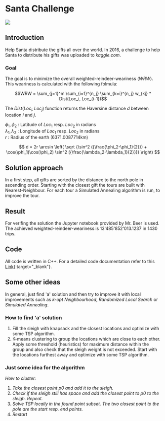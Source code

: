 # Santa Challenge

![](https://github.com/Resistor10k1/santa-challenge/actions/workflows/santa-challenge-unit-tests.yml/badge.svg)

## Introduction

Help Santa distribute the gifts all over the world.
In 2016, a challenge to help Santa to distribute his gifts was uploaded to *kaggle.com*.

### Goal

The goal is to minimize the overall weighted-reindeer-weariness ($WRW$). This weariness is calculated with the following folmula:

$$WRW = \sum_{j=1}^m \sum_{i=1}^{n_j} \sum_{k=i}^{n_j} w_{kj} * Dist(Loc_i, Loc_{i-1})$$

The $Dist(Loc_i, Loc_j)$ function returns the Haversine distance $d$ between location $i$ and $j$.

$\phi_1, \phi_2$ : Latitude of $Loc_1$ resp. $Loc_2$ in radians<br>
$\lambda_1, \lambda_2$ : Longitude of $Loc_1$ resp. $Loc_2$ in radians<br>
$r$ : Radius of the earth (6371.0087714km)

$$ d = 2r \arcsin \left( \sqrt {\sin^2 ({\frac{\phi_2-\phi_1}{2}}) + \cos(\phi_1)\cos(\phi_2) \sin^2 ({\frac{\lambda_2-\lambda_1}{2}})} \right) $$

## Solution approach

In a first step, all gifts are sorted by the distance to the north pole in ascending order. Starting with the closest gift the tours are built with Nearest-Neighbour. For each tour a Simulated Annealing algorithm is run, to improve the tour.

## Result

For verifing the solution the Jupyter notebook provided by Mr. Beer is used. The achieved weighted-reindeer-weariness is
13'485'852'013.1237 in 1430 trips.

## Code

All code is written in C++. For a detailed code documentation refer to this [Link](/docs/doxygen/html/index.html){:target="_blank"}.

## Some other ideas

In general, just find 'a' solution and then try to improve it with local improvements such as *k-opt Neighbourhood*, *Randomized Local Search* or *Simulated Annealing*.

### How to find 'a' solution

1. Fill the sleigh with knapsack and the closest locations and optimize with some TSP algorithm.
2. K-means clustering to group the locations which are close to each other. Apply some threshold (heuristics) for maximum distance within the group and also check that the sleigh weight is not exceeded. Start with the locations furthest away and optimize with some TSP algorithm.

### Just some idea for the algorithm
*How to cluster:*<br>
1. *Take the closest point p0 and add it to the sleigh.*
2. *Check if the sleigh still has space and add the closest point to p0 to the sleigh. Repeat.*
3. *Solve TSP locally in the found point subset. The two closest point to the pole are the start resp. end points.*
4. *Restart*



